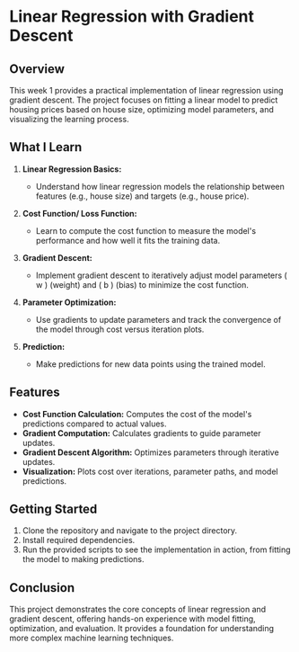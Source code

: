 # Linear Regression with Gradient Descent

## Overview

This week 1 provides a practical implementation of linear regression using gradient descent. The project focuses on fitting a linear model to predict housing prices based on house size, optimizing model parameters, and visualizing the learning process.

## What I Learn

1. **Linear Regression Basics:**
   - Understand how linear regression models the relationship between features (e.g., house size) and targets (e.g., house price).

2. **Cost Function/ Loss Function:**
   - Learn to compute the cost function to measure the model's performance and how well it fits the training data.

3. **Gradient Descent:**
   - Implement gradient descent to iteratively adjust model parameters \( w \) (weight) and \( b \) (bias) to minimize the cost function.

4. **Parameter Optimization:**
   - Use gradients to update parameters and track the convergence of the model through cost versus iteration plots.

5. **Prediction:**
   - Make predictions for new data points using the trained model.

## Features

- **Cost Function Calculation:** Computes the cost of the model's predictions compared to actual values.
- **Gradient Computation:** Calculates gradients to guide parameter updates.
- **Gradient Descent Algorithm:** Optimizes parameters through iterative updates.
- **Visualization:** Plots cost over iterations, parameter paths, and model predictions.

## Getting Started

1. Clone the repository and navigate to the project directory.
2. Install required dependencies.
3. Run the provided scripts to see the implementation in action, from fitting the model to making predictions.

## Conclusion

This project demonstrates the core concepts of linear regression and gradient descent, offering hands-on experience with model fitting, optimization, and evaluation. It provides a foundation for understanding more complex machine learning techniques.
